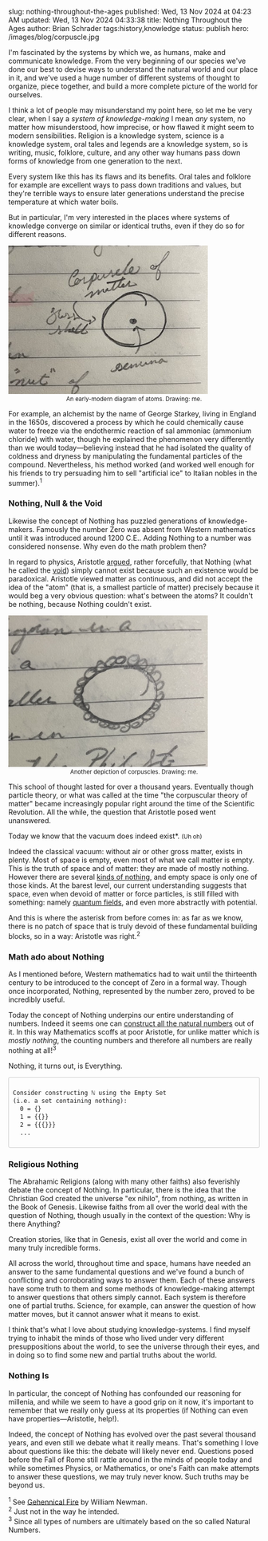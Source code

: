 slug: nothing-throughout-the-ages
published: Wed, 13 Nov 2024 at 04:23 AM
updated: Wed, 13 Nov 2024 04:33:38 
title: Nothing Throughout the Ages
author: Brian Schrader
tags:history,knowledge
status: publish
hero: /images/blog/corpuscle.jpg

I'm fascinated by the systems by which we, as humans, make and communicate knowledge. From the very beginning of our species we've done our best to devise ways to understand the natural world and our place in it, and we've used a huge number of different systems of thought to organize, piece together, and build a more complete picture of the world for ourselves.

I think a lot of people may misunderstand my point here, so let me be very clear, when I say a *system of knowledge-making* I mean *any* system, no matter how misunderstood, how imprecise, or how flawed it might seem to modern sensibilities. Religion is a knowledge system, science is a knowledge system, oral tales and legends are a knowledge system, so is writing, music, folklore, culture, and any other way humans pass down forms of knowledge from one generation to the next.

Every system like this has its flaws and its benefits. Oral tales and folklore for example are excellent ways to pass down traditions and values, but they're terrible ways to ensure later generations understand the precise temperature at which water boils.

But in particular, I'm very interested in the places where systems of knowledge converge on similar or identical truths, even if they do so for different reasons.

<div class="image-container-center">
    <img src="/images/blog/corpuscle.jpg" style="width: 400px;" class="image-center">
    <small><center>An early-modern diagram of atoms. Drawing: me.</center></small>
</div>

For example, an alchemist by the name of George Starkey, living in England in the 1650s, discovered a process by which he could chemically cause water to freeze via the endothermic reaction of sal ammoniac (ammonium chloride) with water, though he explained the phenomenon very differently than we would today&mdash;believing instead that he had isolated the quality of coldness and dryness by manipulating the fundamental particles of the compound. Nevertheless, his method worked (and worked well enough for his friends to try persuading him to sell "artificial ice" to Italian nobles in the summer).<sup>1</sup>


### Nothing, Null &amp; the Void

Likewise the concept of Nothing has puzzled generations of knowledge-makers. Famously the number Zero was absent from Western mathematics until it was introduced around 1200 C.E.. Adding Nothing to a number was considered nonsense. Why even do the math problem then?

In regard to physics, Aristotle [argued][aristotle], rather forcefully, that Nothing (what he called the [void][void]) simply cannot exist because such an existence would be paradoxical. Aristotle viewed matter as continuous, and did not accept the idea of the "atom" (that is, a smallest particle of matter) precisely because it would beg a very obvious question: what's between the atoms? It couldn't be nothing, because Nothing couldn't exist.

<div class="image-container-center">
    <img src="/images/blog/n-corpuscle.jpg" style="width: 400px;" class="image-center">
    <small><center>Another depiction of corpuscles. Drawing: me.</center></small>
</div>

This school of thought lasted for over a thousand years. Eventually though particle theory, or what was called at the time "the corpuscular theory of matter" became increasingly popular right around the time of the Scientific Revolution. All the while, the question that Aristotle posed went unanswered.

Today we know that the vacuum does indeed exist*. <small>(Uh oh)</small>

Indeed the classical vacuum: without air or other gross matter, exists in plenty. Most of space is empty, even most of what we call matter is empty. This is the truth of space and of matter: they are made of mostly nothing. However there are several [kinds of nothing][sabine], and empty space is only one of those kinds. At the barest level, our current understanding suggests that space, even when devoid of matter or force particles, is still filled with something: namely [quantum fields][spacetime], and even more abstractly with potential.

And this is where the asterisk from before comes in: as far as we know, there is no patch of space that is truly devoid of these fundamental building blocks, so in a way: Aristotle was right.<sup>2</sup>


### Math ado about Nothing

As I mentioned before, Western mathematics had to wait until the thirteenth century to be introduced to the concept of Zero in a formal way. Though once incorporated, Nothing, represented by the number zero, proved to be incredibly useful.

Today the concept of Nothing underpins our entire understanding of numbers. Indeed it seems one can [construct all the natural numbers][infin] out of it. In this way Mathematics scoffs at poor Aristotle, for unlike matter which is *mostly nothing*, the counting numbers and therefore all numbers are really nothing at all!<sup>3</sup>

Nothing, it turns out, is Everything.

<div style="border:1px solid #ccc; border-radius: 3px; padding: 0.5rem;">
<pre><code>Consider constructing ℕ using the Empty Set
(i.e. a set containing nothing):
  0 = {}
  1 = {{}}
  2 = {{{}}}
  ...
</code></pre></div>


### Religious Nothing

The Abrahamic Religions (along with many other faiths) also feverishly debate the concept of Nothing. In particular, there is the idea that the Christian God created the universe "ex nihilo", from nothing, as written in the Book of Genesis. Likewise faiths from all over the world deal with the question of Nothing, though usually in the context of the question: Why is there Anything?

Creation stories, like that in Genesis, exist all over the world and come in many truly incredible forms.

All across the world, throughout time and space, humans have needed an answer to the same fundamental questions and we've found a bunch of conflicting and corroborating ways to answer them. Each of these answers have some truth to them and some methods of knowledge-making attempt to answer questions that others simply cannot. Each system is therefore one of partial truths. Science, for example, can answer the question of how matter moves, but it cannot answer what it means to exist.

I think that's what I love about studying knowledge-systems. I find myself trying to inhabit the minds of those who lived under very different presuppositions about the world, to see the universe through their eyes, and in doing so to find some new and partial truths about the world.


### Nothing Is

In particular, the concept of Nothing has confounded our reasoning for millenia, and while we seem to have a good grip on it now, it's important to remember that we really only guess at its properties (if Nothing can even have properties&mdash;Aristotle, help!).

Indeed, the concept of Nothing has evolved over the past several thousand years, and even still we debate what it really means. That's something I love about questions like this: the debate will likely never end. Questions posed before the Fall of Rome still rattle around in the minds of people today and while sometimes Physics, or Mathematics, or one's Faith can make attempts to answer these questions, we may truly never know. Such truths may be beyond us.


[sabine]: https://www.youtube.com/watch?v=PhfqdBk8qxk
[aristotle]: http://classics.mit.edu/Aristotle/physics.5.v.html
[spacetime]: https://www.youtube.com/watch?v=ATcrrzJFtBY
[infin]: https://www.youtube.com/watch?v=S4zfmcTC5bM
[void]: https://en.wikipedia.org/wiki/Horror_vacui_(physics)

<div class="footnote">
<sup>1</sup> See <a href="https://bookshop.org/p/books/gehennical-fire-the-lives-of-george-starkey-an-american-alchemist-in-the-scientific-revolution-william-r-newman/6709407?ean=9780226577142">Gehennical Fire</a> by William Newman.<br />
<sup>2</sup> Just not in the way he intended.<br />
<sup>3</sup> Since all types of numbers are ultimately based on the so called Natural Numbers.
</div>
